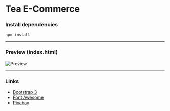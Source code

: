 # Tea E-Commerce 

### Install dependencies

```
npm install
```
***

### Preview (index.html)

![Preview](https://github.com/Davide-Stefanutti/EX-TeaEcommerce1/blob/master/Images/IndexPreview.jpg)

***

### Links

* [Bootstrap 3](http://getbootstrap.com/)
* [Font Awesome](https://fontawesome.com/)
* [Pixabay](https://pixabay.com/)
